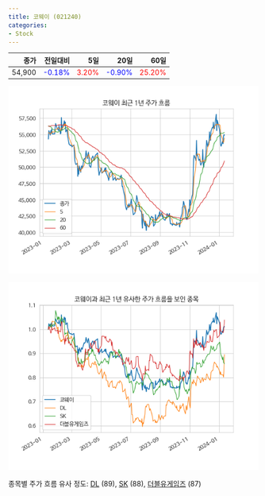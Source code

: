```yaml
---
title: 코웨이 (021240)
categories:
- Stock
---
```


|종가|전일대비|5일|20일|60일|
|---:|-------:|--:|---:|---:|
|54,900|<span style="color: blue">-0.18%</span>|<span style="color: red">3.20%</span>|<span style="color: blue">-0.90%</span>|<span style="color: red">25.20%</span>|


<!-- more -->

![021240](/assets/images/stock/021240.png)

![021240](/assets/images/stock/021240_sim.png)

종목별 주가 흐름 유사 정도:
[DL](/stock/000210/) (89),
[SK](/stock/034730/) (88),
[더블유게임즈](/stock/192080/) (87)